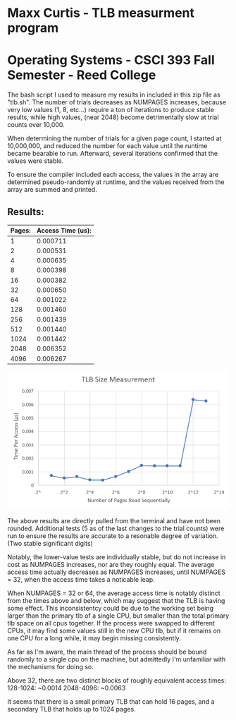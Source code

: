 # Maxx Curtis - TLB measurment program
# Operating Systems - CSCI 393 Fall Semester - Reed College

The bash script I used to measure my results in included in this zip
file as "tlb.sh".
The number of trials decreases as NUMPAGES increases, because very 
low values (1, 8, etc...) require a ton of iterations to produce 
stable results, while high values, (near 2048) become detrimentally
slow at trial counts over 10,000.

When determining the number of trials for a given page count, I
started at 10,000,000, and reduced the number for each value
until the runtime became bearable to run. Afterward, several
iterations confirmed that the values were stable.

To ensure the compiler included each access, the values in the
array are determined pseudo-randomly at runtime, and the values
received from the array are summed and printed.



## Results:
| Pages: | Access Time (us): |
|--------|-------------------|
| 1 | 0.000711 |
| 2 | 0.000531 |
| 4 | 0.000635 |
| 8 | 0.000398 |
| 16 | 0.000382 |
| 32 | 0.000650 |
| 64 | 0.001022 |
| 128 | 0.001460 |
| 256 | 0.001439 |
| 512 | 0.001440 |
| 1024 | 0.001442 |
| 2048 | 0.006352 |
| 4096 | 0.006267 |

![](tlb.png)


The above results are directly pulled from the terminal and have 
not been rounded. Additional tests (5 as of the last changes to 
the trial counts) were run to ensure the results are accurate to 
a resonable degree of variation.
(Two stable significant digits)

Notably, the lower-value tests are individually stable, but do not
increase in cost as NUMPAGES increases, nor are they roughly equal.
The average access time actually decreases as NUMPAGES increases,
until NUMPAGES = 32, when the access time takes a noticable leap.

When NUMPAGES = 32 or 64, the average access time is notably distinct
from the times above and below, which may suggest that the TLB
is having some effect. This inconsistentcy could be due to the working
set being larger than the primary tlb of a single CPU, but smaller than
the total primary tlb space on all cpus together. If the process were
swapped to different CPUs, it may find some values still in the new CPU
tlb, but if it remains on one CPU for a long while, it may begin 
missing consistently.

As far as I'm aware, the main thread of the process should be bound
randomly to a single cpu on the machine, but admittedly I'm unfamiliar
with the mechanisms for doing so.

Above 32, there are two distinct blocks of roughly equivalent
access times:
    128-1024:  ~0.0014
    2048-4096: ~0.0063

It seems that there is a small primary TLB that can hold 16 pages,
and a secondary TLB that holds up to 1024 pages.
